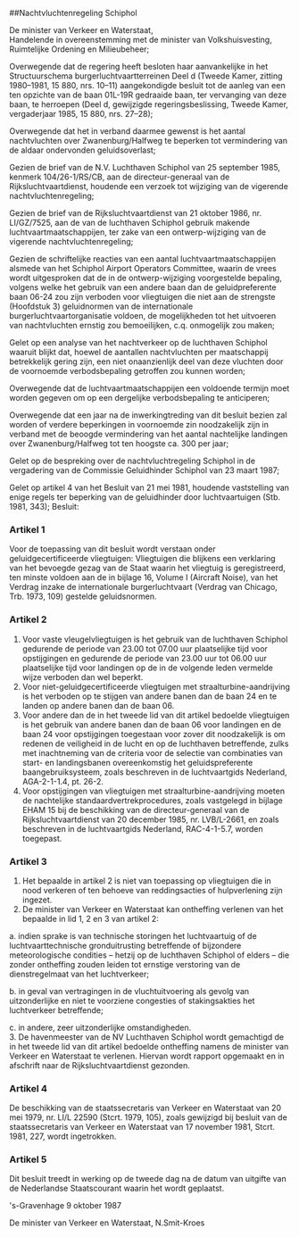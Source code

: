 <meta http-equiv='Content-Type' content='text/html; charset=utf-8' />

##Nachtvluchtenregeling Schiphol

De minister van Verkeer en Waterstaat,  
Handelende in overeenstemming met de minister van Volkshuisvesting, Ruimtelijke Ordening en Milieubeheer;

Overwegende dat de regering heeft besloten haar aanvankelijke in het Structuurschema burgerluchtvaartterreinen Deel d (Tweede Kamer, zitting 1980–1981, 15 880, nrs. 10–11) aangekondigde besluit tot de aanleg van een ten opzichte van de baan 01L-19R gedraaide baan, ter vervanging van deze baan, te herroepen (Deel d, gewijzigde regeringsbeslissing, Tweede Kamer, vergaderjaar 1985, 15 880, nrs. 27–28);

Overwegende dat het in verband daarmee gewenst is het aantal nachtvluchten over Zwanenburg/Halfweg te beperken tot vermindering van de aldaar ondervonden geluidsoverlast;

Gezien de brief van de N.V. Luchthaven Schiphol van 25 september 1985, kenmerk 104/26-1/RS/CB, aan de directeur-generaal van de Rijksluchtvaartdienst, houdende een verzoek tot wijziging van de vigerende nachtvluchtenregeling;

Gezien de brief van de Rijksluchtvaartdienst van 21 oktober 1986, nr. LI/GZ/7525, aan de van de luchthaven Schiphol gebruik makende luchtvaartmaatschappijen, ter zake van een ontwerp-wijziging van de vigerende nachtvluchtenregeling;

Gezien de schriftelijke reacties van een aantal luchtvaartmaatschappijen alsmede van het Schiphol Airport Operators Committee, waarin de vrees wordt uitgesproken dat de in de ontwerp-wijziging voorgestelde bepaling, volgens welke het gebruik van een andere baan dan de geluidpreferente baan 06-24 zou zijn verboden voor vliegtuigen die niet aan de strengste (Hoofdstuk 3) geluidnormen van de internationale burgerluchtvaartorganisatie voldoen, de mogelijkheden tot het uitvoeren van nachtvluchten ernstig zou bemoeilijken, c.q. onmogelijk zou maken;

Gelet op een analyse van het nachtverkeer op de luchthaven Schiphol waaruit blijkt dat, hoewel de aantallen nachtvluchten per maatschappij betrekkelijk gering zijn, een niet onaanzienlijk deel van deze vluchten door de voornoemde verbodsbepaling getroffen zou kunnen worden;

Overwegende dat de luchtvaartmaatschappijen een voldoende termijn moet worden gegeven om op een dergelijke verbodsbepaling te anticiperen;

Overwegende dat een jaar na de inwerkingtreding van dit besluit bezien zal worden of verdere beperkingen in voornoemde zin noodzakelijk zijn in verband met de beoogde vermindering van het aantal nachtelijke landingen over Zwanenburg/Halfweg tot ten hoogste ca. 300 per jaar;

Gelet op de bespreking over de nachtvluchtregeling Schiphol in de vergadering van de Commissie Geluidhinder Schiphol van 23 maart 1987;

Gelet op artikel 4 van het Besluit van 21 mei 1981, houdende vaststelling van enige regels ter beperking van de geluidhinder door luchtvaartuigen (Stb. 1981, 343);
Besluit:    

### Artikel  1  

Voor de toepassing van dit besluit wordt verstaan onder geluidgecertificeerde vliegtuigen: Vliegtuigen die blijkens een verklaring van het bevoegde gezag van de Staat waarin het vliegtuig is geregistreerd, ten minste voldoen aan de in bijlage 16, Volume I (Aircraft Noise), van het Verdrag inzake de internationale burgerluchtvaart (Verdrag van Chicago, Trb. 1973, 109) gestelde geluidsnormen.  

### Artikel  2  

1.  Voor vaste vleugelvliegtuigen is het gebruik van de luchthaven Schiphol gedurende de periode van 23.00 tot 07.00 uur plaatselijke tijd voor opstijgingen en gedurende de periode van 23.00 uur tot 06.00 uur plaatselijke tijd voor landingen op de in de volgende leden vermelde wijze verboden dan wel beperkt.   
2.  Voor niet-geluidgecertificeerde vliegtuigen met straalturbine-aandrijving is het verboden op te stijgen van andere banen dan de baan 24 en te landen op andere banen dan de baan 06.   
3.  Voor andere dan de in het tweede lid van dit artikel bedoelde vliegtuigen is het gebruik van andere banen dan de baan 06 voor landingen en de baan 24 voor opstijgingen toegestaan voor zover dit noodzakelijk is om redenen de veiligheid in de lucht en op de luchthaven betreffende, zulks met inachtneming van de criteria voor de selectie van combinaties van start- en landingsbanen overeenkomstig het geluidspreferente baangebruiksysteem, zoals beschreven in de luchtvaartgids Nederland, AGA-2-1-1.4, pt. 26-2.   
4.  Voor opstijgingen van vliegtuigen met straalturbine-aandrijving moeten de nachtelijke standaardvertrekprocedures, zoals vastgelegd in bijlage EHAM 15 bij de beschikking van de directeur-generaal van de Rijksluchtvaartdienst van 20 december 1985, nr. LVB/L-2661, en zoals beschreven in de luchtvaartgids Nederland, RAC-4-1-5.7, worden toegepast.   

### Artikel  3  

1.  Het bepaalde in artikel 2 is niet van toepassing op vliegtuigen die in nood verkeren of ten behoeve van reddingsacties of hulpverlening zijn ingezet.   
2.  De minister van Verkeer en Waterstaat kan ontheffing verlenen van het bepaalde in lid 1, 2 en 3 van artikel 2: 

a. indien sprake is van technische storingen het luchtvaartuig of de luchtvaarttechnische gronduitrusting betreffende of bijzondere meteorologische condities – hetzij op de luchthaven Schiphol of elders – die zonder ontheffing zouden leiden tot ernstige verstoring van de dienstregelmaat van het luchtverkeer;  

b. in geval van vertragingen in de vluchtuitvoering als gevolg van uitzonderlijke en niet te voorziene congesties of stakingsakties het luchtverkeer betreffende;  

c. in andere, zeer uitzonderlijke omstandigheden.     
3.  De havenmeester van de NV Luchthaven Schiphol wordt gemachtigd de in het tweede lid van dit artikel bedoelde ontheffing namens de minister van Verkeer en Waterstaat te verlenen. Hiervan wordt rapport opgemaakt en in afschrift naar de Rijksluchtvaartdienst gezonden.   

### Artikel  4  

De beschikking van de staatssecretaris van Verkeer en Waterstaat van 20 mei 1979, nr. LI/L 22590 (Stcrt. 1979, 105), zoals gewijzigd bij besluit van de staatssecretaris van Verkeer en Waterstaat van 17 november 1981, Stcrt. 1981, 227, wordt ingetrokken.  

### Artikel  5  

Dit besluit treedt in werking op de tweede dag na de datum van uitgifte van de Nederlandse Staatscourant waarin het wordt geplaatst.  

's-Gravenhage 
9 oktober 1987    

De 
minister van Verkeer en Waterstaat, 
N.Smit-Kroes    
